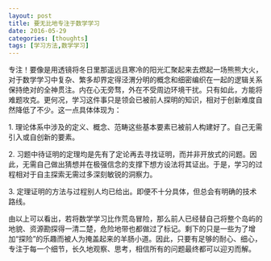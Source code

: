 ```yaml
---
layout: post
title: 要无比地专注于数学学习
date: 2016-05-29
categories: [thoughts]
tags: [学习方法,数学学习]
---
```


专注！要像是用透镜将冬日里那遥远且寒冷的阳光汇聚起来去燃起一场熊熊大火，对于数学学习中复杂、繁多却界定得泾渭分明的概念和细密编织在一起的逻辑关系保持绝对的全神贯注。内在心无旁骛，外在不受周边环境干扰。只有如此，方能将难题攻克。更何况，学习这件事只是领会已被前人探明的知识，相对于创新难度自然降低了不少。这一点具体体现为：

1\. 理论体系中涉及的定义、概念、范畴这些基本要素已被前人构建好了。自己无需引入或自创新的要素。

2\. 习题中待证明的定理均是先有了定论再去寻找证明，而并非开放式的问题。因此，无需自己做出猜想并在极强信念的支撑下想方设法将其证出。于是，学习的过程相对于自主探索无需过多深刻敏锐的洞察力。

3\. 定理证明的方法与过程别人均已给出。即便不十分具体，但总会有明确的技术路线。

由以上可以看出，若将数学学习比作荒岛冒险，那么前人已经替自己将整个岛屿的地貌、资源勘探得一清二楚，危险地带也都做过了标记。剩下的只是一些为了增加“探险”的乐趣而被人为掩盖起来的羊肠小道。因此，只要有足够的耐心、细心，专注于每一个细节，长久地观察、思考，相信所有的问题最终都可以迎刃而解。
